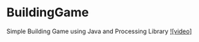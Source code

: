 # BuildingGame
Simple Building Game using Java and Processing Library
[![video]](https://d2tsibospanry3.cloudfront.net/dd4fac8c-7ec3-40ba-854c-5bd00ec3ac47/3d8576cf294cb2b3ea73168f6f4a846d.mp4)
